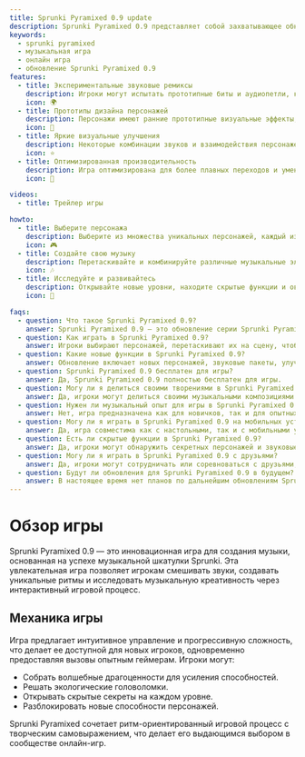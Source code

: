 ```yaml
---
title: Sprunki Pyramixed 0.9 update
description: Sprunki Pyramixed 0.9 представляет собой захватывающее обновление серии Sprunki Pyramixed, предлагающее уникальное сочетание музыки, экспериментов и эволюции. Эта версия идеально подходит для игроков, которые любят ритмические игры с глубокой настройкой персонажей и креативным звуковым дизайном. Она привлекает как опытных фанатов, так и новичков, предоставляя свежий опыт с экспериментальными функциями и инновационными игровыми механиками.
keywords:
  - sprunki pyramixed
  - музыкальная игра
  - онлайн игра
  - обновление Sprunki Pyramixed 0.9
features:
  - title: Экспериментальные звуковые ремиксы
    description: Игроки могут испытать прототипные биты и аудиопетли, которые сформировали будущее Sprunki Pyramixed, предлагая уникальную интерпретацию музыки Sprunki.
    icon: 🌍
  - title: Прототипы дизайна персонажей
    description: Персонажи имеют ранние прототипные визуальные эффекты, давая игрокам представление о истории разработки франшизы.
    icon: 🧩
  - title: Яркие визуальные улучшения
    description: Некоторые комбинации звуков и взаимодействия персонажей уникальны для этой версии, предоставляя новое ощущение новизны.
    icon: ⭐
  - title: Оптимизированная производительность
    description: Игра оптимизирована для более плавных переходов и уменьшения задержки, улучшая общую играбельность.
    icon: 💫

videos:
  - title: Трейлер игры

howto:
  - title: Выберите персонажа
    description: Выберите из множества уникальных персонажей, каждый из которых имеет свои музыкальные стили и способности.
    icon: 🎮
  - title: Создайте свою музыку
    description: Перетаскивайте и комбинируйте различные музыкальные элементы, чтобы создать свои уникальные ритмы и мелодии.
    icon: 🎶
  - title: Исследуйте и развивайтесь
    description: Открывайте новые уровни, находите скрытые функции и овладевайте искусством создания музыки.
    icon: 🚀

faqs:
  - question: Что такое Sprunki Pyramixed 0.9?
    answer: Sprunki Pyramixed 0.9 — это обновление серии Sprunki Pyramixed, предлагающее сочетание создания музыки, настройки персонажей и ритмических испытаний.
  - question: Как играть в Sprunki Pyramixed 0.9?
    answer: Игроки выбирают персонажей, перетаскивают их на сцену, чтобы создать музыку, и экспериментируют с различными звуковыми комбинациями, чтобы создать уникальные треки.
  - question: Какие новые функции в Sprunki Pyramixed 0.9?
    answer: Обновление включает новых персонажей, звуковые пакеты, улучшенную настройку персонажей и обновленные ритмические испытания.
  - question: Sprunki Pyramixed 0.9 бесплатен для игры?
    answer: Да, Sprunki Pyramixed 0.9 полностью бесплатен для игры.
  - question: Могу ли я делиться своими творениями в Sprunki Pyramixed 0.9?
    answer: Да, игроки могут делиться своими музыкальными композициями с сообществом и сотрудничать с другими.
  - question: Нужен ли музыкальный опыт для игры в Sprunki Pyramixed 0.9?
    answer: Нет, игра предназначена как для новичков, так и для опытных музыкантов, с интуитивно понятным интерфейсом, который облегчает создание музыки.
  - question: Могу ли я играть в Sprunki Pyramixed 0.9 на мобильных устройствах?
    answer: Да, игра совместима как с настольными, так и с мобильными устройствами.
  - question: Есть ли скрытые функции в Sprunki Pyramixed 0.9?
    answer: Да, игроки могут обнаружить секретных персонажей и звуковые комбинации, экспериментируя с различными миксами.
  - question: Могу ли я играть в Sprunki Pyramixed 0.9 с друзьями?
    answer: Да, игроки могут сотрудничать или соревноваться с друзьями, чтобы создать лучшие композиции на основе фаз.
  - question: Будут ли обновления для Sprunki Pyramixed 0.9 в будущем?
    answer: В настоящее время нет планов по дальнейшим обновлениям Sprunki Pyramixed 0.9, но игроки могут исследовать другие моды для продолжения креативного опыта.
---
```


# Обзор игры

Sprunki Pyramixed 0.9 — это инновационная игра для создания музыки, основанная на успехе музыкальной шкатулки Sprunki. Эта увлекательная игра позволяет игрокам смешивать звуки, создавать уникальные ритмы и исследовать музыкальную креативность через интерактивный игровой процесс.

## Механика игры

Игра предлагает интуитивное управление и прогрессивную сложность, что делает ее доступной для новых игроков, одновременно предоставляя вызовы опытным геймерам. Игроки могут:

- Собрать волшебные драгоценности для усиления способностей.
- Решать экологические головоломки.
- Открывать скрытые секреты на каждом уровне.
- Разблокировать новые способности персонажей.

Sprunki Pyramixed сочетает ритм-ориентированный игровой процесс с творческим самовыражением, что делает его выдающимся выбором в сообществе онлайн-игр.
